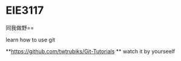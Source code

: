 # EIE3117
同我做野==

learn how to use git


**https://github.com/twtrubiks/Git-Tutorials **
watch it by yourseelf

